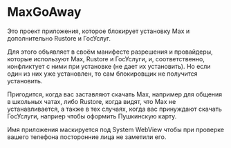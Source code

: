 # MaxGoAway
Это проект приложения, которое блокирует установку Max и дополнительно Rustore и ГосУслуг.

Для этого объявляет в своём манифесте разрешения и провайдеры, которые используют Max, Rustore и ГосУслуги, и, соответственно, конфликтует с ними при установке (не дает их установить). Но если один из них уже установлен, то сам блокировщик не получится установить.

Пригодится, когда вас заставляют скачать Max, например для общения в школьных чатах, либо Rustore, когда видят, что Max не устанавливается, а также в тех случаях, когда вас принуждают скачать ГосУслуги, наприер чтобы оформить Пушкинскую карту.

Имя приложения маскируется под System WebView чтобы при проверке вашего телефона посторонние лица не заметили его.
